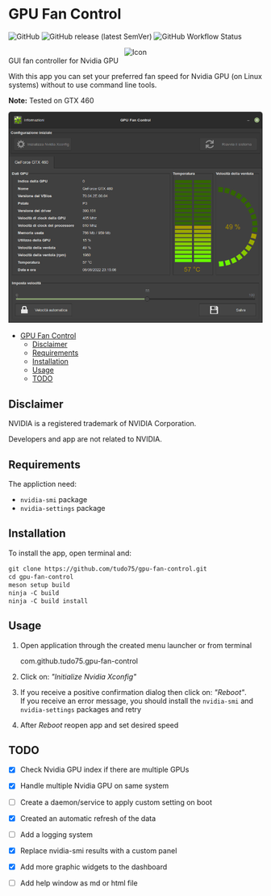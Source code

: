 #  GPU Fan Control

![GitHub](https://img.shields.io/github/license/tudo75/gpu-fan-control)
![GitHub release (latest SemVer)](https://img.shields.io/github/v/release/tudo75/gpu-fan-control)
![GitHub Workflow Status](https://img.shields.io/github/workflow/status/tudo75/gpu-fan-control/Upload%20Python%20Package)

<div align="center">
    <img src="https://raw.githubusercontent.com/tudo75/gpu-fan-control/852a2ddd45e2cfcfe649cd5615865e453d42c118/gpu-fan-control.svg" alt="Icon" width="96px;" height="96px;"/>
</div>
GUI fan controller for Nvidia GPU

With this app you can set your preferred fan speed for Nvidia GPU (on Linux systems) without to use command line tools.

<b>Note:</b> Tested on GTX 460

<div align="center">
    <img src="https://raw.githubusercontent.com/tudo75/gpu-fan-control/dev/screenshot.png" alt="GUI Main Image" />
</div>

- [GPU Fan Control](#gpu-fan-control)
  - [Disclaimer](#disclaimer)
  - [Requirements](#requirements)
  - [Installation](#installation)
  - [Usage](#usage)
  - [TODO](#todo)

## Disclaimer

NVIDIA is a registered trademark of NVIDIA Corporation.

Developers and app are not related to NVIDIA.

## Requirements

The appliction need:
  
- <code>nvidia-smi</code> package
- <code>nvidia-settings</code> package

## Installation

To install the app, open terminal and:

    git clone https://github.com/tudo75/gpu-fan-control.git
    cd gpu-fan-control
    meson setup build
    ninja -C build 
    ninja -C build install

## Usage

1. Open application through the created menu launcher or from terminal 

    com.github.tudo75.gpu-fan-control

2. Click on: <i>"Initialize Nvidia Xconfig"</i>
4. If you receive a positive confirmation dialog then click on: <i>"Reboot"</i>.<br/>
   If you receive an error message, you should install the <code>nvidia-smi</code> and <code>nvidia-settings</code> packages and retry
1. After <i>Reboot</i> reopen app and set desired speed

## TODO

* [x] Check Nvidia GPU index if there are multiple GPUs
* [x] Handle multiple Nvidia GPU on same system
* [ ] Create a daemon/service to apply custom setting on boot
* [X] Created an automatic refresh of the data
* [ ] Add a logging system
* [x] Replace nvidia-smi results with a custom panel
* [x] Add more graphic widgets to the dashboard
* [ ] Add help window as md or html file

